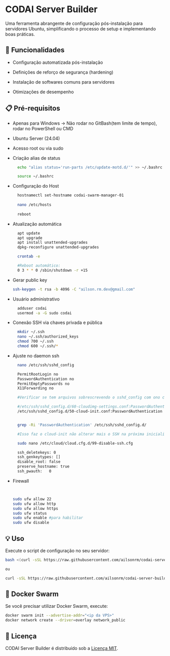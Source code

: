 # CODAI Server Builder

Uma ferramenta abrangente de configuração pós-instalação para servidores Ubuntu, simplificando o processo de setup e implementando boas práticas.

## 🚀 Funcionalidades

 - Configuração automatizada pós-instalação

 - Definições de reforço de segurança (hardening)

 - Instalação de softwares comuns para servidores

 - Otimizações de desempenho

## 📋 Pré-requisitos

- Apenas para Windows -> Não rodar no GitBash(tem limite de tempo), rodar no PowerShell ou CMD
- Ubuntu Server (24.04)
- Acesso root ou via sudo
- Criação alias de status

  ```bash
    echo "alias status='run-parts /etc/update-motd.d/'" >> ~/.bashrc

    source ~/.bashrc
   ```

- Configuração do Host
  
  ```bash
    hostnamectl set-hostname codai-swarm-manager-01
    
    nano /etc/hosts
    
    reboot
  ```

- Atualização automática
  ```bash
    apt update
    apt upgrade
    apt install unattended-upgrades
    dpkg-reconfigure unattended-upgrades

    crontab -e

    #Reboot automático:
    0 3 * * 0 /sbin/shutdown -r +15
  ```
- Gerar public key
  ```bash
  ssh-keygen -t rsa -b 4096 -C "ailson.rm.dev@gmail.com"
  ```

- Usuário administrativo
  ```bash
    adduser codai
    usermod -a -G sudo codai
  ```

- Conexão SSH via chaves privada e pública
  ```bash
    mkdir ~/.ssh
    nano ~/.ssh/authorized_keys
    chmod 700 ~/.ssh
    chmod 600 ~/.ssh/*
  ```

- Ajuste no daemon ssh
  ```bash
    nano /etc/ssh/sshd_config

    PermitRootLogin no
    PasswordAuthentication no
    PermitEmptyPasswords no
    X11Forwarding no

    #Verificar se tem arquivos sobrescrevendo o sshd_config com ono caso do VPS servla que tinha

    #/etc/ssh/sshd_config.d/60-cloudimg-settings.conf:PasswordAuthentication no
    /etc/ssh/sshd_config.d/50-cloud-init.conf:PasswordAuthentication yes


    grep -Ri 'PasswordAuthentication' /etc/ssh/sshd_config.d/

    #Isso faz o cloud-init não alterar mais o SSH na próxima inicialização!

    sudo nano /etc/cloud/cloud.cfg.d/99-disable-ssh.cfg

    ssh_deletekeys: 0
    ssh_genkeytypes: []
    disable_root: false
    preserve_hostname: true
    ssh_pwauth:   0
  ```

- Firewall
  ```bash
  
  
  sudo ufw allow 22
  sudo ufw allow http
  sudo ufw allow https
  sudo ufw status
  sudo ufw enable #para habilitar
  sudo ufw disable
  ```

## 💡 Uso

Execute o script de configuração no seu servidor:

```bash
bash <(curl -sSL https://raw.githubusercontent.com/ailsonrm/codai-server-builder/refs/heads/main/boot.sh)

ou 

curl -sSL https://raw.githubusercontent.com/ailsonrm/codai-server-builder/refs/heads/main/boot.sh | sudo bash

```

## 🐋 Docker Swarm

Se você precisar utilizar Docker Swarm, execute:

```bash
docker swarm init --advertise-addr="<ip da VPS>"
docker network create --driver=overlay network_public
```

## 📝 Licença

CODAI Server Builder é distribuído sob a [Licença MIT](https://opensource.org/licenses/MIT).